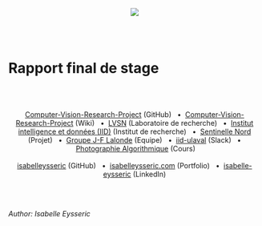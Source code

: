 <p align="center">
  <img src="http://vision.gel.ulaval.ca/skin/fr/images/interface/logo_lvsn.gif" />
</p>
<br/>
<br/>


# Rapport final de stage
<br/>
<br/>


<p align='center'>
  <a href="https://github.com/isabelleysseric/Computer-Vision-Research-Project">Computer-Vision-Research-Project</a> (GitHub)
  &nbsp; • &nbsp;<a href="https://github.com/isabelleysseric/Computer-Vision-Research-Project/wiki">Computer-Vision-Research-Project</a> (Wiki)
  &nbsp; • &nbsp;<a href="http://vision.gel.ulaval.ca/fr/about/index.php">LVSN</a> (Laboratoire de recherche)
  &nbsp; • &nbsp;<a href="https://iid.ulaval.ca/">Institut intelligence et données (IID)</a> (Institut de recherche)
  &nbsp; • &nbsp;<a href="https://sentinellenord.ulaval.ca/projets-de-recherche/design-biophilique-dans-larctique-co-creation-communautaire">Sentinelle Nord</a> (Projet)
  &nbsp; • &nbsp;<a href="http://vision.gel.ulaval.ca/~jflalonde/students/">Groupe J-F Lalonde</a> (Equipe)
  &nbsp; • &nbsp;<a href="https://iid-ulaval.slack.com/archives/C0141TJKPH7">iid-ulaval</a> (Slack)
  &nbsp; • &nbsp;<a href="http://wcours.gel.ulaval.ca/GIF4105/index.html">Photographie Algorithmique</a> (Cours)<br/><br/>
  <a href="https://github.com/isabelleysseric">isabelleysseric</a> (GitHub)
  &nbsp; • &nbsp;<a href="https://isabelleysseric.com/">isabelleysseric.com</a> (Portfolio)
  &nbsp; • &nbsp;<a href="https://www.linkedin.com/in/isabelle-eysseric/">isabelle-eysseric</a> (LinkedIn)<br/>
</p>
<br/>
<br/>


*Author: Isabelle Eysseric*
<br/>
<br/>
